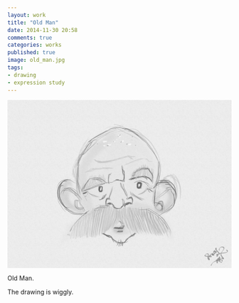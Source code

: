 ```yaml
---
layout: work
title: "Old Man"
date: 2014-11-30 20:58
comments: true
categories: works
published: true
image: old_man.jpg
tags:
- drawing
- expression study
---
```

<img src="/images/works/old_man.jpg" align="middle"/>

Old Man.

The drawing is wiggly.
